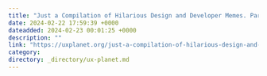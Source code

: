 ```yaml
---
title: "Just a Compilation of Hilarious Design and Developer Memes. Part 2"
date: 2024-02-22 17:59:39 +0000
dateadded: 2024-02-23 00:01:25 +0000
description: ""
link: "https://uxplanet.org/just-a-compilation-of-hilarious-design-and-developer-memes-part-2-782ffa6071dd?source=rss----819cc2aaeee0---4"
category:
directory: _directory/ux-planet.md
---
```

